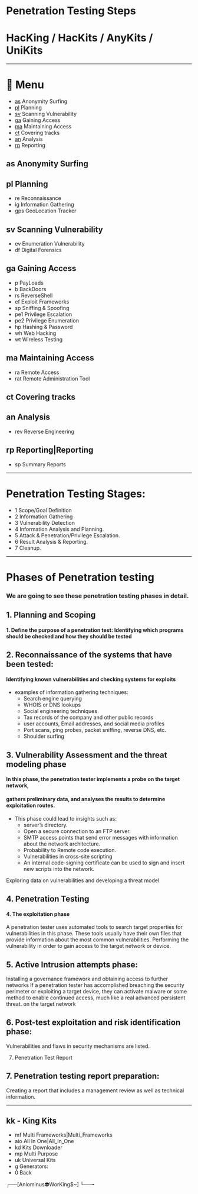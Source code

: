 #         Penetration Testing Steps           #
#  HacKing / HacKits / AnyKits / UniKits  

---

# 🧾 Menu

- [as](#as-Anonymity-Surfing) Anonymity Surfing
- [pl](#pl-Planning) Planning
- [sv](#sv-Scanning-Vulnerability) Scanning Vulnerability
- [ga](#ga-Gaining-Access) Gaining Access
- [ma](#ma-Maintaining-Access) Maintaining Access
- [ct](#ct-covering-tracks) Covering tracks
- [an](#an-Analysis) Analysis
- [rp](#rp-Reporting) Reporting

## as Anonymity Surfing

## pl Planning
* re Reconnaissance
* ig Information Gathering
* gps GeoLocation Tracker

## sv Scanning Vulnerability
* ev Enumeration Vulnerability
* df Digital Forensics

## ga Gaining Access
* p PayLoads
* b BackDoors
* rs ReverseShell
* ef Exploit Frameworks
* sp Sniffing & Spoofing
* pe1 Privilege Escalation
* pe2 Privilege Enumeration
* hp Hashing & Password
* wh Web Hacking
* wt Wireless Testing

## ma Maintaining Access
* ra Remote Access
* rat Remote Administration Tool

## ct Covering tracks

## an Analysis
* rev Reverse Engineering

## rp Reporting|Reporting
* sp Summary Reports

---

# Penetration Testing Stages:

* 1 Scope/Goal Definition
* 2 Information Gathering
* 3 Vulnerability Detection
* 4 Information Analysis and Planning.
* 5 Attack & Penetration/Privilege Escalation.
* 6 Result Analysis & Reporting.
* 7 Cleanup.

---

# Phases of Penetration testing
### We are going to see these penetration testing phases in detail.

## 1. Planning and Scoping
#### 1. Define the purpose of a penetration test: Identifying which programs should be checked and how they should be tested


## 2. Reconnaissance of the systems that have been tested:
#### Identifying known vulnerabilities and checking systems for exploits

- examples of information gathering techniques:
    - Search engine querying
    - WHOIS or DNS lookups
    - Social engineering techniques
    - Tax records of the company and other public records
    - user accounts, Email addresses, and social media profiles
    - Port scans, ping probes, packet sniffing, reverse DNS, etc.
    - Shoulder surfing

## 3. Vulnerability Assessment and the threat modeling phase
#### In this phase, the penetration tester implements a probe on the target network,
#### gathers preliminary data, and analyses the results to determine exploitation routes.

- This phase could lead to insights such as:
    - server’s directory.
    - Open a secure connection to an FTP server.
    - SMTP access points that send error messages with information about the network architecture.
    - Probability to Remote code execution.
    - Vulnerabilities in cross-site scripting
    - An internal code-signing certificate can be used to sign and insert new scripts into the network.

Exploring data on vulnerabilities and developing a threat model


## 4. Penetration Testing
#### 4. The exploitation phase
A penetration tester uses automated tools to search target properties for vulnerabilities in this phase.
These tools usually have their own files that provide information about the most common vulnerabilities.
Performing the vulnerability in order to gain access to the target network or device.

## 5. Active Intrusion attempts phase:
Installing a governance framework and obtaining access to further networks
If a penetration tester has accomplished breaching the security perimeter or exploiting a target device, they can activate malware or some method to enable continued access, much like a real advanced persistent threat.
 on the target network

## 6. Post-test exploitation and risk identification phase:
Vulnerabilities and flaws in security mechanisms are listed.

7. Penetration Test Report
## 7. Penetration testing report preparation:
Creating a report that includes a management review as well as technical information.

---

## kk - King Kits
* mf Multi Frameworks|Multi_Frameworks
* aio All In One|All_In_One
* kd Kits Downloader
* mp Multi Purpose
* uk Universal Kits
* g Generators:
* 0 Back


┌──[Anlominus👽WorKing$~]
└──╼
